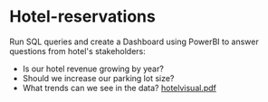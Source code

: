 # Hotel-reservations

Run SQL queries and create a Dashboard using PowerBI to answer questions from hotel's stakeholders:
- Is our hotel revenue growing by year?
- Should we increase our parking lot size?
- What trends can we see in the data?
[hotelvisual.pdf](https://github.com/chloeho12/Hotel-reservations/files/8920356/hotelvisual.pdf)
